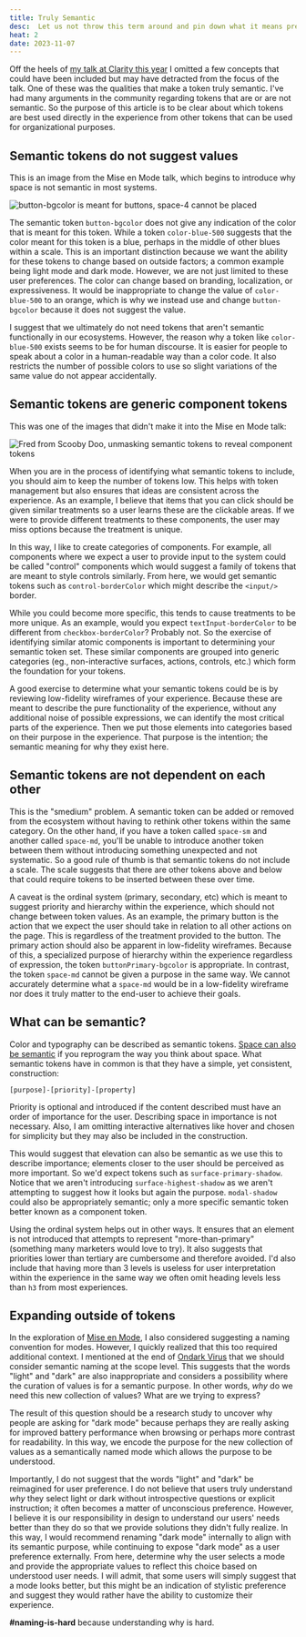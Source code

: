 ```yaml
---
title: Truly Semantic
desc:  Let us not throw this term around and pin down what it means precisely.
heat: 2
date: 2023-11-07
---
```


Off the heels of [my talk at Clarity this year](https://www.clarityconf.com/session/mise-en-mode) I omitted a few concepts that could have been included but may have detracted from the focus of the talk. One of these was the qualities that make a token truly semantic. I've had many arguments in the community regarding tokens that are or are not semantic. So the purpose of this article is to be clear about which tokens are best used directly in the experience from other tokens that can be used for organizational purposes.

## Semantic tokens do not suggest values

This is an image from the Mise en Mode talk, which begins to introduce why space is not semantic in most systems.

![button-bgcolor is meant for buttons, space-4 cannot be placed](../images/non-semantic-tokens.png)

The semantic token `button-bgcolor` does not give any indication of the color that is meant for this token. While a token `color-blue-500` suggests that the color meant for this token is a blue, perhaps in the middle of other blues within a scale. This is an important distinction because we want the ability for these tokens to change based on outside factors; a common example being light mode and dark mode. However, we are not just limited to these user preferences. The color can change based on branding, localization, or expressiveness. It would be inappropriate to change the value of `color-blue-500` to an orange, which is why we instead use and change `button-bgcolor` because it does not suggest the value.

I suggest that we ultimately do not need tokens that aren't semantic functionally in our ecosystems. However, the reason why a token like `color-blue-500` exists seems to be for human discourse. It is easier for people to speak about a color in a human-readable way than a color code. It also restricts the number of possible colors to use so slight variations of the same value do not appear accidentally.

## Semantic tokens are generic component tokens

This was one of the images that didn't make it into the Mise en Mode talk:

![Fred from Scooby Doo, unmasking semantic tokens to reveal component tokens](../images/scooby-tokens.png)

When you are in the process of identifying what semantic tokens to include, you should aim to keep the number of tokens low. This helps with token management but also ensures that ideas are consistent across the experience. As an example, I believe that items that you can click should be given similar treatments so a user learns these are the clickable areas. If we were to provide different treatments to these components, the user may miss options because the treatment is unique.

In this way, I like to create categories of components. For example, all components where we expect a user to provide input to the system could be called "control" components which would suggest a family of tokens that are meant to style controls similarly. From here, we would get semantic tokens such as `control-borderColor` which might describe the `<input/>` border.

While you could become more specific, this tends to cause treatments to be more unique. As an example, would you expect `textInput-borderColor` to be different from `checkbox-borderColor`? Probably not. So the exercise of identifying similar atomic components is important to determining your semantic token set. These similar components are grouped into generic categories (eg., non-interactive surfaces, actions, controls, etc.) which form the foundation for your tokens.

A good exercise to determine what your semantic tokens could be is by reviewing low-fidelity wireframes of your experience. Because these are meant to describe the pure functionality of the experience, without any additional noise of possible expressions, we can identify the most critical parts of the experience. Then we put those elements into categories based on their purpose in the experience. That purpose is the intention; the semantic meaning for why they exist here.

## Semantic tokens are not dependent on each other

This is the "smedium" problem. A semantic token can be added or removed from the ecosystem without having to rethink other tokens within the same category. On the other hand, if you have a token called `space-sm` and another called `space-md`, you'll be unable to introduce another token between them without introducing something unexpected and not systematic. So a good rule of thumb is that semantic tokens do not include a scale. The scale suggests that there are other tokens above and below that could require tokens to be inserted between these over time.

A caveat is the ordinal system (primary, secondary, etc) which is meant to suggest priority and hierarchy within the experience, which should not change between token values. As an example, the primary button is the action that we expect the user should take in relation to all other actions on the page. This is regardless of the treatment provided to the button. The primary action should also be apparent in low-fidelity wireframes. Because of this, a specialized purpose of hierarchy within the experience regardless of expression, the token `buttonPrimary-bgcolor` is appropriate. In contrast, the token `space-md` cannot be given a purpose in the same way. We cannot accurately determine what a `space-md` would be in a low-fidelity wireframe nor does it truly matter to the end-user to achieve their goals.

## What can be semantic?

Color and typography can be described as semantic tokens. [Space can also be semantic](https://complementary.space/) if you reprogram the way you think about space. What semantic tokens have in common is that they have a simple, yet consistent, construction:

```
[purpose]-[priority]-[property]
```

Priority is optional and introduced if the content described must have an order of importance for the user. Describing space in importance is not necessary. Also, I am omitting interactive alternatives like hover and chosen for simplicity but they may also be included in the construction.

This would suggest that elevation can also be semantic as we use this to describe importance; elements closer to the user should be perceived as more important. So we'd expect tokens such as `surface-primary-shadow`. Notice that we aren't introducing `surface-highest-shadow` as we aren't attempting to suggest how it looks but again the purpose. `modal-shadow` could also be appropriately semantic; only a more specific semantic token better known as a component token.

Using the ordinal system helps out in other ways. It ensures that an element is not introduced that attempts to represent "more-than-primary" (something many marketers would love to try). It also suggests that priorities lower than tertiary are cumbersome and therefore avoided. I'd also include that having more than 3 levels is useless for user interpretation within the experience in the same way we often omit heading levels less than `h3` from most experiences.

## Expanding outside of tokens

In the exploration of [Mise en Mode](https://mode.place), I also considered suggesting a naming convention for modes. However, I quickly realized that this too required additional context. I mentioned at the end of [Ondark Virus](/posts/ondark-virus) that we should consider semantic naming at the scope level. This suggests that the words "light" and "dark" are also inappropriate and considers a possibility where the curation of values is for a semantic purpose. In other words, _why_ do we need this new collection of values? What are we trying to express?

The result of this question should be a research study to uncover why people are asking for "dark mode" because perhaps they are really asking for improved battery performance when browsing or perhaps more contrast for readability. In this way, we encode the purpose for the new collection of values as a semantically named mode which allows the purpose to be understood.

Importantly, I do not suggest that the words "light" and "dark" be reimagined for user preference. I do not believe that users truly understand _why_ they select light or dark without introspective questions or explicit instruction; it often becomes a matter of unconscious preference. However, I believe it is our responsibility in design to understand our users' needs better than they do so that we provide solutions they didn't fully realize. In this way, I would recommend renaming "dark mode" internally to align with its semantic purpose, while continuing to expose "dark mode" as a user preference externally. From here, determine why the user selects a mode and provide the appropriate values to reflect this choice based on understood user needs. I will admit, that some users will simply suggest that a mode looks better, but this might be an indication of stylistic preference and suggest they would rather have the ability to customize their experience.

**#naming-is-hard** because understanding why is hard.